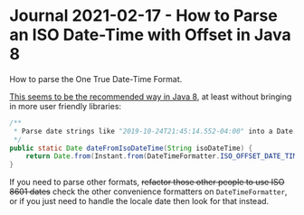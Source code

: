 Journal 2021-02-17 - How to Parse an ISO Date-Time with Offset in Java 8
========

How to parse the One True Date-Time Format.

[This seems to be the recommended way in Java 8](https://stackoverflow.com/questions/2201925/converting-iso-8601-compliant-string-to-java-util-date/60214805#60214805), at least without bringing in more user friendly libraries:

```java
/**
 * Parse date strings like "2019-10-24T21:45:14.552-04:00" into a Date.
 */
public static Date dateFromIsoDateTime(String isoDateTime) {
    return Date.from(Instant.from(DateTimeFormatter.ISO_OFFSET_DATE_TIME.parse(isoDateTime)));
}
```

If you need to parse other formats, ~~refactor those other people to use ISO 8601 dates~~ check the other convenience formatters on `DateTimeFormatter`, or if you just need to handle the locale date then look for that instead.
